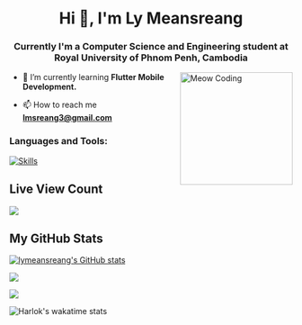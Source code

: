 <h1 align="center">Hi 👋, I'm Ly Meansreang</h1>
<h3 align="center">Currently I'm a Computer Science and Engineering student at Royal University of Phnom Penh, Cambodia</h3>
<img align="right" alt="Meow Coding" width="200" src="https://images-cdn.exchange.art/qshqgr0cjqmr5phD1tK-3gnohYWmfcXwx6VWnk27o38?ext=fastly&optimize=medium">


- 🌱 I’m currently learning **Flutter Mobile Development.**

- 📫 How to reach me **lmsreang3@gmail.com**

<h3 align="left">Languages and Tools:</h3>

[![Skills](https://skillicons.dev/icons?i=html,css,js,flutter,dart,tailwind,postgres,figma,git,php,laravel,postman)](https://skillicons.dev)

## Live View Count

![](https://gh-hits.nomadcoders.workers.dev/view?username=lymeansreang)

## My GitHub Stats

<a href="http://www.github.com/lymeansreang"><img src="https://github-readme-stats.vercel.app/api?username=lymeansreang&show_icons=true&layout=compact&theme=dark" alt="lymeansreang's GitHub stats" /></a>

<a href="http://www.github.com/lymeansreang"><img src="https://github-readme-streak-stats.herokuapp.com/?user=lymeansreang&theme=dark#gh-dark-mode-only&stroke=a855f7&background=1c1917&ring=a855f7&fire=a855f7&currStreakNum=a855f7&currStreakLabel=a855f7&sideNums=a855f7&sideLabels=a855f7&dates=a855f7&hide_border=true" /></a>

<a href="http://www.github.com/lymeansreang"><img src="https://github-readme-stats.vercel.app/api/top-langs/?username=lymeansreang&layout=compact&theme=dark" /></a>

![Harlok's wakatime stats](https://github-readme-stats.vercel.app/api/wakatime?username=sreang&layout=compact&theme=dark#gh-dark-mode-only)
